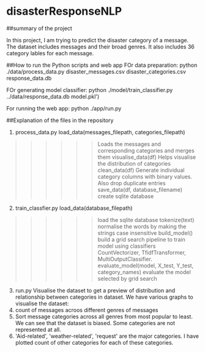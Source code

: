 # disasterResponseNLP
##summary of the project

In this project, I am trying to predict the disaster category of a message. The dataset includes messages and their broad genres. It also includes 36 category lables for each message. 

##How to run the Python scripts and web app
FOr data preparation:
python ./data/process_data.py disaster_messages.csv disaster_categories.csv response_data.db

FOr generating model classifier:
python ./model/train_classifier.py ../data/response_data.db model.pkl')

For running the web app:
python ./app/run.py

##Explanation of the files in the repository
1. process_data.py
load_data(messages_filepath, categories_filepath)
>>>>>>Loads the messages and corresponding categories and merges them
visualise_data(df)
>>>>>>Helps visualise the distribution of categories
clean_data(df)
>>>>>>Generate individual category columns with binary values. Also drop duplicate entries
save_data(df, database_filename)
>>>>>>create sqlite database

2. train_classfier.py
load_data(database_filepath)
>>>>>>load the sqlite database
tokenize(text)
>>>>>>normalise the words by making the strings case insensitive
build_model()
>>>>>>build a grid search pipeline to train model using classifiers CountVectorizer, TfidfTransformer, MultiOutputClassifier.
evaluate_model(model, X_test, Y_test, category_names)
>>>>>>evaluate the model selected by grid search

3. run.py
Visualise the dataset to get a preview of distribution and relationship between categories in dataset.
We have various graphs to visualise the dataset:
1. count of messages acroos different genres of messages
2. Sort message categories across all genres from most popular to least. We can see that the dataset is biased. Some categories are not represented at all.
3. 'Aid-related', 'weather-related', 'request' are the major categories. I have plotted count of other categories for each of these categories. 

